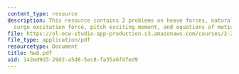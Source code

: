 ```yaml
---
content_type: resource
description: This resource contains 2 problems on heave forces, natural frequency,
  surge excitation force, pitch exciting moment, and equations of motion.
file: https://ol-ocw-studio-app-production.s3.amazonaws.com/courses/2-22-design-principles-for-ocean-vehicles-13-42-spring-2005/142ed9d329d2a5d85ec8fa35a6fdfed9_hw8.pdf
file_type: application/pdf
resourcetype: Document
title: hw8.pdf
uid: 142ed9d3-29d2-a5d8-5ec8-fa35a6fdfed9
---
```

